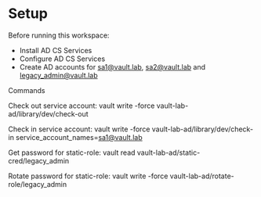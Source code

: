 # Setup
Before running this workspace:
 - Install AD CS Services
 - Configure AD CS Services
 - Create AD accounts for sa1@vault.lab, sa2@vault.lab and legacy_admin@vault.lab

 Commands

 Check out service account:
vault write -force vault-lab-ad/library/dev/check-out

 Check in service account:
vault write -force vault-lab-ad/library/dev/check-in service_account_names=sa1@vault.lab

 Get password for static-role:
vault read vault-lab-ad/static-cred/legacy_admin

 Rotate password for static-role:
vault write -force vault-lab-ad/rotate-role/legacy_admin

